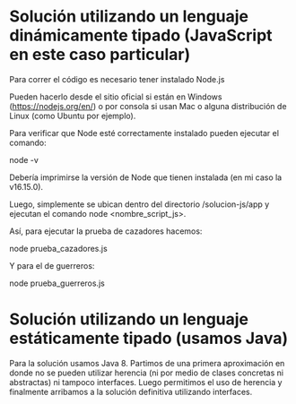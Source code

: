 # Solución utilizando un lenguaje dinámicamente tipado (JavaScript en este caso particular)
Para correr el código es necesario tener instalado Node.js

Pueden hacerlo desde el sitio oficial si están en Windows (https://nodejs.org/en/)
o por consola si usan Mac o alguna distribución de Linux (como Ubuntu por ejemplo).

Para verificar que Node esté correctamente instalado pueden ejecutar el comando:

node -v 

Debería imprimirse la versión de Node que tienen instalada (en mi caso la v16.15.0).

Luego, simplemente se ubican dentro del directorio /solucion-js/app y ejecutan el comando
node <nombre_script_js>. 

Así, para ejecutar la prueba de cazadores hacemos:

node prueba_cazadores.js

Y para el de guerreros:

node prueba_guerreros.js

# Solución utilizando un lenguaje estáticamente tipado (usamos Java)
Para la solución usamos Java 8. Partimos de una primera aproximación en donde no se pueden utilizar herencia (ni por medio de 
clases concretas ni abstractas) ni tampoco interfaces. Luego permitimos el uso de herencia y finalmente arribamos a la solución 
definitiva utilizando interfaces.

